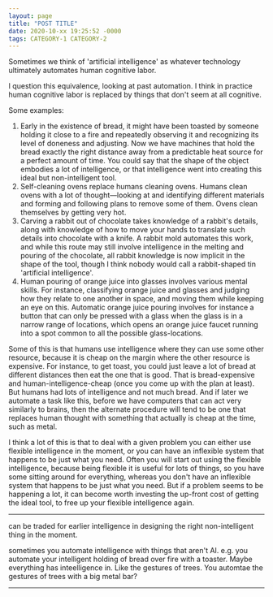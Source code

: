 ```yaml
---
layout: page
title: "POST TITLE"
date: 2020-10-xx 19:25:52 -0000
tags: CATEGORY-1 CATEGORY-2
---
```

Sometimes we think of 'artificial intelligence' as whatever technology ultimately automates human cognitive labor.

I question this equivalence, looking at past automation. I think in practice human cognitive labor is replaced by things that don't seem at all cognitive.

Some examples:
1. Early in the existence of bread, it might have been toasted by someone holding it close to a fire and repeatedly observing it and recognizing its level of doneness and adjusting. Now we have machines that hold the bread exactly the right distance away from a predictable heat source for a perfect amount of time. You could say that the shape of the object embodies a lot of intelligence, or that intelligence went into creating this ideal but non-intelligent tool.
2. Self-cleaning ovens replace humans cleaning ovens. Humans clean ovens with a lot of thought&mdash;looking at and identifying different materials and forming and following plans to remove some of them. Ovens clean themselves by getting very hot.
3. Carving a rabbit out of chocolate takes knowledge of a rabbit's details, along with knowledge of how to move your hands to translate such details into chocolate with a knife. A rabbit mold automates this work, and while this route may still involve intelligence in the melting and pouring of the chocolate, all rabbit knowledge is now implicit in the shape of the tool, though I think nobody would call a rabbit-shaped tin 'artificial intelligence'.
4. Human pouring of orange juice into glasses involves various mental skills. For instance, classifying orange juice and glasses and judging how they relate to one another in space, and moving them while keeping an eye on this. Automatic orange juice pouring involves for instance a button that can only be pressed with a glass when the glass is in a narrow range of locations, which opens an orange juice faucet running into a spot common to all the possible glass-locations.

Some of this is that humans use intelligence where they can use some other resource, because it is cheap on the margin where the other resource is expensive. For instance, to get toast, you could just leave a lot of bread at different distances then eat the one that is good. That is bread-expensive and human-intelligence-cheap (once you come up with the plan at least). But humans had lots of intelligence and not much bread. And if later we automate a task like this, before we have computers that can act very similarly to brains, then the alternate procedure will tend to be one that replaces human thought with something that actually is cheap at the time, such as metal.

I think a lot of this is that to deal with a given problem you can either use flexible intelligence in the moment, or you can have an inflexible system that happens to be just what you need. Often you will start out using the flexible intelligence, because being flexible it is useful for lots of things, so you have some sitting around for everything, whereas you don't have an inflexible system that happens to be just what you need. But if a problem seems to be happening a lot, it can become worth investing the up-front cost of getting the ideal tool, to free up your flexible intelligence again.

***

 can be traded for earlier intelligence in designing the right non-intelligent thing in the moment.

 sometimes you automate intelligence with things that aren't AI. e.g. you automate your intelligent holding of bread over fire with a toaster. Maybe everything has inteelligence in. Like the gestures of trees. You automtae the gestures of trees with a big metal bar?

 ***
